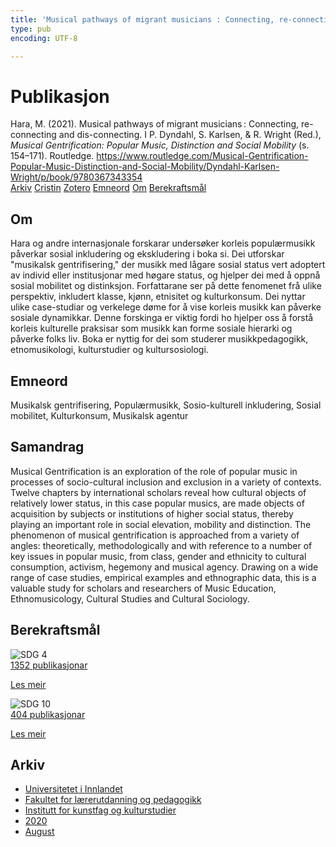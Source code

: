 ```yaml
---
title: 'Musical pathways of migrant musicians : Connecting, re-connecting and dis-connecting'
type: pub
encoding: UTF-8

---
```

<h1>Publikasjon</h1>
<article id="csl-bib-container-ZUKSZBK8" class="csl-bib-container">
  <div class="csl-bib-body"> <div class="csl-entry">Hara, M. (2021). Musical pathways of migrant musicians : Connecting, re-connecting and dis-connecting. I P. Dyndahl, S. Karlsen, &#38; R. Wright (Red.), <i>Musical Gentrification: Popular Music, Distinction and Social Mobility</i> (s. 154–171). Routledge. <a href="https://www.routledge.com/Musical-Gentrification-Popular-Music-Distinction-and-Social-Mobility/Dyndahl-Karlsen-Wright/p/book/9780367343354">https://www.routledge.com/Musical-Gentrification-Popular-Music-Distinction-and-Social-Mobility/Dyndahl-Karlsen-Wright/p/book/9780367343354</a></div> </div>
  <div class="csl-bib-buttons">
    <a href="#taxonomy-article-ZUKSZBK8" alt="archive" class="csl-bib-button">Arkiv</a>
    <a href="https://app.cristin.no/results/show.jsf?id=1823805" alt="Cristin" class="csl-bib-button">Cristin</a>
    <a href="http://zotero.org/groups/5881554/items/ZUKSZBK8" alt="Zotero" class="csl-bib-button">Zotero</a>
    <a href="#keywords-article-ZUKSZBK8" alt="keywords" class="csl-bib-button">Emneord</a>
    <a href="#about-article-ZUKSZBK8" alt="about_pub" class="csl-bib-button">Om</a>
    <a href="#sdg-article-ZUKSZBK8" alt="sdg" class="csl-bib-button">Berekraftsmål</a>
  </div>
  <div id="csl-bib-meta-container-ZUKSZBK8"></div>
</article>
<div id="csl-bib-meta-ZUKSZBK8" class="csl-bib-meta">
  <article id="about-article-ZUKSZBK8" class="about_pub-article">
    <h1>Om</h1>
    Hara og andre internasjonale forskarar undersøker korleis populærmusikk påverkar sosial inkludering og ekskludering i boka si. Dei utforskar "musikalsk gentrifisering," der musikk med lågare sosial status vert adoptert av individ eller institusjonar med høgare status, og hjelper dei med å oppnå sosial mobilitet og distinksjon. Forfattarane ser på dette fenomenet frå ulike perspektiv, inkludert klasse, kjønn, etnisitet og kulturkonsum. Dei nyttar ulike case-studiar og verkelege døme for å vise korleis musikk kan påverke sosiale dynamikkar. Denne forskinga er viktig fordi ho hjelper oss å forstå korleis kulturelle praksisar som musikk kan forme sosiale hierarki og påverke folks liv. Boka er nyttig for dei som studerer musikkpedagogikk, etnomusikologi, kulturstudier og kultursosiologi.
  </article>
  <article id="keywords-article-ZUKSZBK8" class="keywords-article">
    <h1>Emneord</h1>
    Musikalsk gentrifisering, Populærmusikk, Sosio-kulturell inkludering, Sosial mobilitet, Kulturkonsum, Musikalsk agentur
  </article>
  <article id="abstract-article-ZUKSZBK8" class="abstract-article">
    <h1>Samandrag</h1>
    Musical Gentrification is an exploration of the role of popular music in processes of socio-cultural inclusion and exclusion in a variety of contexts. Twelve chapters by international scholars reveal how cultural objects of relatively lower status, in this case popular musics, are made objects of acquisition by subjects or institutions of higher social status, thereby playing an important role in social elevation, mobility and distinction. The phenomenon of musical gentrification is approached from a variety of angles: theoretically, methodologically and with reference to a number of key issues in popular music, from class, gender and ethnicity to cultural consumption, activism, hegemony and musical agency. Drawing on a wide range of case studies, empirical examples and ethnographic data, this is a valuable study for scholars and researchers of Music Education, Ethnomusicology, Cultural Studies and Cultural Sociology.
  </article>
  <article id="sdg-article-ZUKSZBK8" class="sdg-article">
    <h1>Berekraftsmål</h1>
    <div class="sdg-container"><div id="sdg4" class="sdg">
        <img src="{{< params subfolder >}}images/sdg/sdg04_nn.png" class="image" alt="SDG 4">
        <div class="sdg-overlay">
          <a href="{{< params subfolder >}}nn/archive/?sdg=4#archive" class="sdg-publication-count"><span>1352</span> publikasjonar</a>
          <p><a href="https://fn.no/om-fn/fns-baerekraftsmaal/god-utdanning?lang=nno-NO" class="sdg-read-more">Les meir</a></p>
        </div>
      </div> <div id="sdg10" class="sdg">
        <img src="{{< params subfolder >}}images/sdg/sdg10_nn.png" class="image" alt="SDG 10">
        <div class="sdg-overlay">
          <a href="{{< params subfolder >}}nn/archive/?sdg=10#archive" class="sdg-publication-count"><span>404</span> publikasjonar</a>
          <p><a href="https://fn.no/om-fn/fns-baerekraftsmaal/mindre-ulikhet?lang=nno-NO" class="sdg-read-more">Les meir</a></p>
        </div>
      </div></div>
  </article>
  <article id="taxonomy-article-ZUKSZBK8" class="taxonomy-article">
    <h1>Arkiv</h1>
    <ul>
      <li><a href="{{< params subfolder >}}nn/archive/?key=3DCRN523">Universitetet i Innlandet</a></li>
      <li><a href="{{< params subfolder >}}nn/archive/?key=WYNZA47F">Fakultet for lærerutdanning og pedagogikk</a></li>
      <li><a href="{{< params subfolder >}}nn/archive/?key=VBB2T4VJ">Institutt for kunstfag og kulturstudier</a></li>
      <li><a href="{{< params subfolder >}}nn/archive/?key=DBTIKNMP">2020</a></li>
      <li><a href="{{< params subfolder >}}nn/archive/?key=G79EL2JQ">August</a></li>
    </ul>
  </article>
</div>
